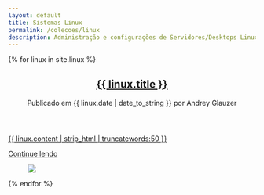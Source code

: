 ```yaml
---
layout: default
title: Sistemas Linux
permalink: /colecoes/linux
description: Administração e configurações de Servidores/Desktops Linux, e sistuações que já enfrentei mediante ao mesmo.
---
```


{% for linux in site.linux %}
   <div class="grid__column">
      <article  class="article__posts">
         <header class="article__header">
            <h2 class="article__title">
            	<a class="" title="{{ linux.title }}" href="{% if site.baseurl == "/" %}{{ linux.url }}{% else %}{{ linux.url | prepend: site.baseurl }}{% endif %}">{{ linux.title }}</a>
            </h2>
            <div class="article__meta">
            	<span  itemprop="datePublished" content="2017-01-01">Publicado em {{ linux.date | date_to_string }} </span><span>por <span itemprop="author">Andrey Glauzer</span></span>
            </div>
         </header>
         <p itemprop="description" class="article__description">
         	<a href="{% if site.baseurl == "/" %}{{ linux.url }}{% else %}{{ linux.url | prepend: site.baseurl }}{% endif %}" class="" title="{{ linux.title }}">{{ linux.content | strip_html | truncatewords:50 }}</a>
         </p>
         <div class="article__button">
         	<a  href="{% if site.baseurl == "/" %}{{ linux.url }}{% else %}{{ linux.url | prepend: site.baseurl }}{% endif %}" class="nuxt-link-button nuxt-link-button--ghost" title="{{ linux.title }}">Continue lendo</a>
         </div>
         <!---->
         <figure class="article__image" data-v-7cb2a31e=""><img src="\{{ linux.img_background }}"></figure>
      </article>
   </div>
{% endfor %}